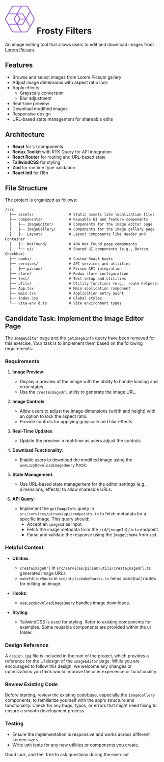 # ![logo](./public/favicon-96x96.png) Frosty Filters

An image editing tool that allows users to edit and download images from [Lorem Picsum](https://picsum.photos/).

## Features

- Browse and select images from Lorem Picsum gallery
- Adjust image dimensions with aspect ratio lock
- Apply effects:
  - Grayscale conversion
  - Blur adjustment
- Real-time preview
- Download modified images
- Responsive design
- URL-based state management for shareable edits

## Architecture

- **React** for UI components
- **Redux Toolkit** with RTK Query for API integration
- **React Router** for routing and URL-based state
- **TailwindCSS** for styling
- **Zod** for runtime type validation
- **React Intl** for i18n

## File Structure

The project is organized as follows:

```
/src
  ├── assets/                # Static assets like localization files
  ├── components/            # Reusable UI and feature components
  │   ├── ImageEditor/       # Components for the image editor page
  │   ├── ImageGallery/      # Components for the image gallery page
  │   ├── Layout/            # Layout components like Header and Container
  │   ├── NotFound/          # 404 Not Found page components
  │   └── ui/                # Shared UI components (e.g., Button, Checkbox)
  ├── hooks/                 # Custom React hooks
  ├── services/              # API services and utilities
  │   ├── picsum/            # Picsum API integration
  ├── store/                 # Redux store configuration
  ├── test/                  # Test setup and utilities
  ├── utils/                 # Utility functions (e.g., route helpers)
  ├── App.tsx                # Main application component
  ├── main.tsx               # Application entry point
  ├── index.css              # Global styles
  └── vite-env.d.ts          # Vite environment types
```

## Candidate Task: Implement the Image Editor Page

The `ImageEditor` page and the `getImageInfo` query have been removed for this exercise. Your task is to implement them based on the following requirements:

### Requirements

1. **Image Preview**:

   - Display a preview of the image with the ability to handle loading and error states.
   - Use the `createImageUrl` utility to generate the image URL.

2. **Image Controls**:

   - Allow users to adjust the image dimensions (width and height) with an option to lock the aspect ratio.
   - Provide controls for applying grayscale and blur effects.

3. **Real-Time Updates**:

   - Update the preview in real-time as users adjust the controls.

4. **Download Functionality**:

   - Enable users to download the modified image using the `useLazyDownloadImageQuery` hook.

5. **State Management**:

   - Use URL-based state management for the editor settings (e.g., dimensions, effects) to allow shareable URLs.

6. **API Query**:
   - Implement the `getImageInfo` query in `src/services/picsum/api/endpoints.ts` to fetch metadata for a specific image. This query should:
     - Accept an `imageId` as input.
     - Fetch the image metadata from the `/id/{imageId}/info` endpoint.
     - Parse and validate the response using the `ImageSchema` from `zod`.

### Helpful Context

- **Utilities**:

  - `createImageUrl` in `src/services/picsum/utils/createImageUrl.ts` generates image URLs.
  - `makeEditorRoute` in `src/utils/makeRoutes.ts` helps construct routes for editing an image.

- **Hooks**:

  - `useLazyDownloadImageQuery` handles image downloads.

- **Styling**:
  - TailwindCSS is used for styling. Refer to existing components for examples. Some reusable components are provided within the ui folder.

### Design Reference

A `design.jpg` file is included in the root of the project, which provides a reference for the UI design of the `ImageEditor` page. While you are encouraged to follow this design, we welcome any changes or optimizations you think would improve the user experience or functionality.

### Review Existing Code

Before starting, review the existing codebase, especially the `ImageGallery` components, to familiarize yourself with the app's structure and functionality. Check for any bugs, typos, or errors that might need fixing to ensure a smooth development process.

### Testing

- Ensure the implementation is responsive and works across different screen sizes.
- Write unit tests for any new utilities or components you create.

Good luck, and feel free to ask questions during the exercise!
